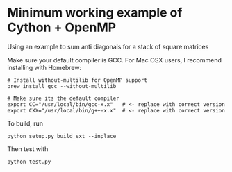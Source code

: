 # Minimum working example of Cython + OpenMP
Using an example to sum anti diagonals for a stack of square matrices

Make sure your default compiler is GCC. For Mac OSX users, I recommend
installing with Homebrew:

    # Install without-multilib for OpenMP support
    brew install gcc --without-multilib

    # Make sure its the default compiler
    export CC="/usr/local/bin/gcc-x.x"   # <- replace with correct version
    export CXX="/usr/local/bin/g++-x.x"  # <- replace with correct version

To build, run

    python setup.py build_ext --inplace

Then test with

    python test.py




